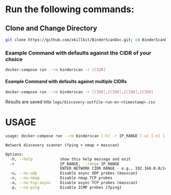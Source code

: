 # Run the following commands:

## Clone and Change Directory
```bash
git clone https://github.com/xkillbit/BinderScanDoc.git; cd BinderScanDoc
```

### Example Command with defaults against the CIDR of your choice
```bash
docker-compose run --rm binderscan -r [CIDR]
```

#### Example Command with defaults against multiple CIDRs
```bash
docker-compose run --rm binderscan -r [CIDR],[CIDR],[CIDR],[CIDR]
```

Results are saved into `logs/discovery-outfile-run-on-<timestamp>.csv`

# USAGE

```bash
usage: docker-compose run --rm binderscan [-h] -r IP_RANGE [-u] [-n] [-a] [-p]

Network discovery scanner (fping + nmap + masscan)

Options:
  -h, --help            show this help message and exit
  -r                    IP_RANGE, --range IP_RANGE
                        ENTER NETWORK CIDR RANGE - e.g., 192.168.0.0/24
  -u, --no-udp          Disable async UDP probes (masscan)
  -n, --no-nmap         Disable nmap TCP probes
  -a, --no-tcp-async    Disable async TCP probes (masscan)
  -p, --no-ping         Disable ICMP probes (fping)
```
